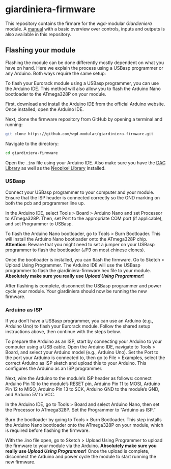 # giardiniera-firmware

This repository contains the firmare for the wgd-modular _Giardieniera_ module. A [manual](MANUAL.md) with a basic overview over controls, inputs and outputs is also available in this repository.

## Flashing your module

Flashing the module can be done differently mostly dependent on what you have on hand. Here we explain the process using a USBasp programmer or any Arduino. Both ways require the same setup:

To flash your Eurorack module using a USBasp programmer, you can use the Arduino IDE. This method will also allow you to flash the Arduino Nano bootloader to the ATmega328P on your module.

First, download and install the Arduino IDE from the official Arduino website. Once installed, open the Arduino IDE.

Next, clone the firmware repository from GitHub by opening a terminal and running:

```bash
git clone https://github.com/wgd-modular/giardiniera-firmware.git
```

Navigate to the directory:

```bash
cd giardiniera-firmware
```

Open the `.ino` file using your Arduino IDE. Also make sure you have the [DAC Library](https://docs.arduino.cc/libraries/mcp48xx-dac-library/) as well as the [Neopixel Library](https://github.com/adafruit/Adafruit_NeoPixel) installed.

### USBasp

Connect your USBasp programmer to your computer and your module. Ensure that the ISP header is connected correctly so the GND marking on both the pcb and programmer line up.

In the Arduino IDE, select Tools > Board > Arduino Nano and set Processor to ATmega328P. Then, set Port to the appropriate COM port (if applicable), and set Programmer to USBasp.

To flash the Arduino Nano bootloader, go to Tools > Burn Bootloader. This will install the Arduino Nano bootloader onto the ATmega328P chip. **Attention**: Beware that you might need to set a jumper on your USBasp programmer to flash the bootloader (*JP3* on most chinese clones).

Once the bootloader is installed, you can flash the firmware. Go to Sketch > Upload Using Programmer. The Arduino IDE will use the USBasp programmer to flash the giardiniera-firmware.hex file to your module. **Absolutely make sure you really use _Upload Using Programmer_!**

After flashing is complete, disconnect the USBasp programmer and power cycle your module. Your giardiniera should now be running the new firmware.

### Arduino as ISP

If you don’t have a USBasp programmer, you can use an Arduino (e.g., Arduino Uno) to flash your Eurorack module. Follow the shared setup instructions above, then continue with the steps below.

To prepare the Arduino as an ISP, start by connecting your Arduino to your computer using a USB cable. Open the Arduino IDE, navigate to Tools > Board, and select your Arduino model (e.g., Arduino Uno). Set the Port to the port your Arduino is connected to, then go to File > Examples, select the correct Arduino as ISP sketch and upload this to your Arduino. This configures the Arduino as an ISP programmer.

Next, wire the Arduino to the module’s ISP header as follows: connect Arduino Pin 10 to the module’s RESET pin, Arduino Pin 11 to MOSI, Arduino Pin 12 to MISO, Arduino Pin 13 to SCK, Arduino GND to the module’s GND, and Arduino 5V to VCC.

In the Arduino IDE, go to Tools > Board and select Arduino Nano, then set the Processor to ATmega328P. Set the Programmer to “Arduino as ISP.”

Burn the bootloader by going to Tools > Burn Bootloader. This step installs the Arduino Nano bootloader onto the ATmega328P on your module, which is required before flashing the firmware.

With the .ino file open, go to Sketch > Upload Using Programmer to upload the firmware to your module via the Arduino. **Absolutely make sure you really use _Upload Using Programmer_!** Once the upload is complete, disconnect the Arduino and power cycle the module to start running the new firmware.
